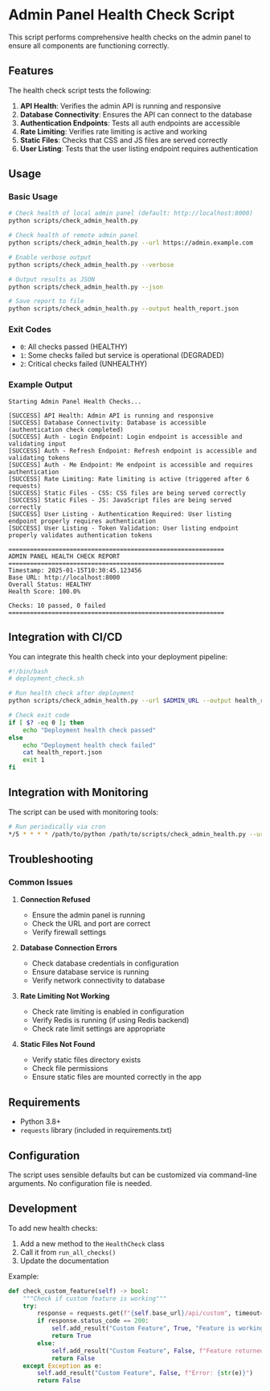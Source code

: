 # Admin Panel Health Check Script

This script performs comprehensive health checks on the admin panel to ensure all components are functioning correctly.

## Features

The health check script tests the following:

1. **API Health**: Verifies the admin API is running and responsive
2. **Database Connectivity**: Ensures the API can connect to the database
3. **Authentication Endpoints**: Tests all auth endpoints are accessible
4. **Rate Limiting**: Verifies rate limiting is active and working
5. **Static Files**: Checks that CSS and JS files are served correctly
6. **User Listing**: Tests that the user listing endpoint requires authentication

## Usage

### Basic Usage

```bash
# Check health of local admin panel (default: http://localhost:8000)
python scripts/check_admin_health.py

# Check health of remote admin panel
python scripts/check_admin_health.py --url https://admin.example.com

# Enable verbose output
python scripts/check_admin_health.py --verbose

# Output results as JSON
python scripts/check_admin_health.py --json

# Save report to file
python scripts/check_admin_health.py --output health_report.json
```

### Exit Codes

- `0`: All checks passed (HEALTHY)
- `1`: Some checks failed but service is operational (DEGRADED)
- `2`: Critical checks failed (UNHEALTHY)

### Example Output

```
Starting Admin Panel Health Checks...

[SUCCESS] API Health: Admin API is running and responsive
[SUCCESS] Database Connectivity: Database is accessible (authentication check completed)
[SUCCESS] Auth - Login Endpoint: Login endpoint is accessible and validating input
[SUCCESS] Auth - Refresh Endpoint: Refresh endpoint is accessible and validating tokens
[SUCCESS] Auth - Me Endpoint: Me endpoint is accessible and requires authentication
[SUCCESS] Rate Limiting: Rate limiting is active (triggered after 6 requests)
[SUCCESS] Static Files - CSS: CSS files are being served correctly
[SUCCESS] Static Files - JS: JavaScript files are being served correctly
[SUCCESS] User Listing - Authentication Required: User listing endpoint properly requires authentication
[SUCCESS] User Listing - Token Validation: User listing endpoint properly validates authentication tokens

============================================================
ADMIN PANEL HEALTH CHECK REPORT
============================================================
Timestamp: 2025-01-15T10:30:45.123456
Base URL: http://localhost:8000
Overall Status: HEALTHY
Health Score: 100.0%

Checks: 10 passed, 0 failed
============================================================
```

## Integration with CI/CD

You can integrate this health check into your deployment pipeline:

```bash
#!/bin/bash
# deployment_check.sh

# Run health check after deployment
python scripts/check_admin_health.py --url $ADMIN_URL --output health_report.json

# Check exit code
if [ $? -eq 0 ]; then
    echo "Deployment health check passed"
else
    echo "Deployment health check failed"
    cat health_report.json
    exit 1
fi
```

## Integration with Monitoring

The script can be used with monitoring tools:

```bash
# Run periodically via cron
*/5 * * * * /path/to/python /path/to/scripts/check_admin_health.py --url https://admin.example.com --json >> /var/log/admin_health.log 2>&1
```

## Troubleshooting

### Common Issues

1. **Connection Refused**
   - Ensure the admin panel is running
   - Check the URL and port are correct
   - Verify firewall settings

2. **Database Connection Errors**
   - Check database credentials in configuration
   - Ensure database service is running
   - Verify network connectivity to database

3. **Rate Limiting Not Working**
   - Check rate limiting is enabled in configuration
   - Verify Redis is running (if using Redis backend)
   - Check rate limit settings are appropriate

4. **Static Files Not Found**
   - Verify static files directory exists
   - Check file permissions
   - Ensure static files are mounted correctly in the app

## Requirements

- Python 3.8+
- `requests` library (included in requirements.txt)

## Configuration

The script uses sensible defaults but can be customized via command-line arguments. No configuration file is needed.

## Development

To add new health checks:

1. Add a new method to the `HealthCheck` class
2. Call it from `run_all_checks()`
3. Update the documentation

Example:
```python
def check_custom_feature(self) -> bool:
    """Check if custom feature is working"""
    try:
        response = requests.get(f"{self.base_url}/api/custom", timeout=5)
        if response.status_code == 200:
            self.add_result("Custom Feature", True, "Feature is working")
            return True
        else:
            self.add_result("Custom Feature", False, f"Feature returned {response.status_code}")
            return False
    except Exception as e:
        self.add_result("Custom Feature", False, f"Error: {str(e)}")
        return False
```